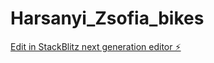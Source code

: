 # Harsanyi_Zsofia_bikes

[Edit in StackBlitz next generation editor ⚡️](https://stackblitz.com/~/github.com/FiloZsofia/Harsanyi_Zsofia_bikes)